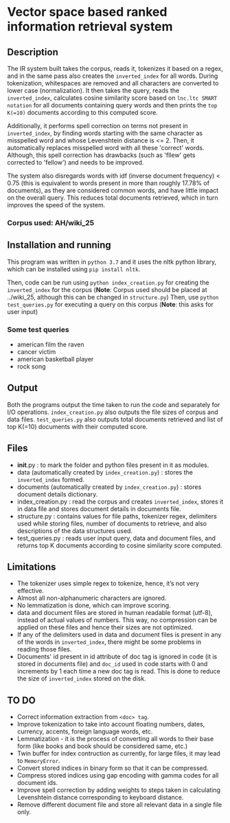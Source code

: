 # Vector space based ranked information retrieval system

## Description

The IR system built takes the corpus, reads it, tokenizes it based on a regex, and in the same pass also creates the `inverted_index` for all words. During tokenization, whitespaces are removed and all characters are converted to lower case (normalization). It then takes the query, reads the `inverted_index`, calculates cosine similarity score based on `lnc.ltc SMART notation` for all documents containing query words and then prints the `top K(=10)` documents according to this computed score.

Additionally, it performs spell correction on terms not present in `inverted_index`, by finding words starting with the same character as misspelled word and whose Levenshtein distance is <= 2. Then, it automatically replaces misspelled word with all these 'correct' words. Although, this spell correction has drawbacks (such as 'fllew' gets corrected to 'fellow') and needs to be improved.

The system also disregards words with idf (inverse document frequency) < 0.75 (this is equivalent to words present in more than roughly 17.78% of documents), as they are considered common words, and have little impact on the overall query. This reduces total documents retrieved, which in turn improves the speed of the system.

### Corpus used: AH/wiki_25

## Installation and running

This program was written in `python 3.7` and it uses the nltk python library, which can be installed using `pip install nltk`.

Then, code can be run using `python index_creation.py` for creating the `inverted_index` for the corpus (**Note**: Corpus used should be placed at ../wiki_25, although this can be changed in `structure.py`)
Then, use `python test_queries.py` for executing a query on this corpus (**Note**: this asks for user input)

### Some test queries

- american film the raven
- cancer victim
- american basketball player
- rock song

## Output

Both the programs output the time taken to run the code and separately for I/O operations.
`index_creation.py` also outputs the file sizes of corpus and data files.
`test_queries.py` also outputs total documents retrieved and list of top K(=10) documents with their computed score.

## Files

- __init__.py : to mark the folder and python files present in it as modules.
- data (automatically created by `index_creation.py`) : stores the `inverted_index` formed.
- documents (automatically created by `index_creation.py`) : stores document details dictionary.
- index_creation.py : read the corpus and creates `inverted_index`, stores it in data file and stores document details in documents file.
- structure.py : contains values for file paths, tokenizer regex, delimiters used while storing files, number of documents to retrieve, and also descriptions of the data structures used.
- test_queries.py : reads user input query, data and document files, and returns top K documents according to cosine similarity score computed.

## Limitations

- The tokenizer uses simple regex to tokenize, hence, it’s not very effective.
- Almost all non-alphanumeric characters are ignored.
- No lemmatization is done, which can improve scoring.
- data and document files are stored in human readable format (utf-8), instead of actual values of numbers. This way, no compression can be applied on these files and hence their sizes are not optimized.
- If any of the delimiters used in data and document files is present in any of the words in `inverted_index`, there might be some problems in reading those files.
- Documents' id present in id attribute of doc tag is ignored in code (it is stored in documents file) and `doc_id` used in code starts with 0 and increments by 1 each time a new doc tag is read. This is done to reduce the size of `inverted_index` stored on the disk.

## TO DO

- Correct information extraction from `<doc> tag`.
- Improve tokenization to take into account floating numbers, dates, currency, accents, foreign language words, etc.
- Lemmatization - it is the process of converting all words to their base form (like books and book should be considered same, etc.)
- Twin buffer for index contruction as currently, for large files, it may lead to `MemoryError`.
- Convert stored indices in binary form so that it can be compressed.
- Compress stored indices using gap encoding with gamma codes for all document ids.
- Improve spell correction by adding weights to steps taken in calculating Levenshtein distance corresponding to keyboard distance.
- Remove different document file and store all relevant data in a single file only.
